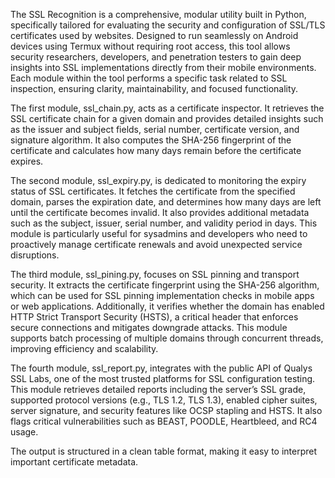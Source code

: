 The SSL Recognition is a comprehensive, modular utility built in Python, specifically tailored for evaluating the security and configuration of SSL/TLS certificates used by websites. Designed to run seamlessly on Android devices using Termux without requiring root access, this tool allows security researchers, developers, and penetration testers to gain deep insights into SSL implementations directly from their mobile environments. Each module within the tool performs a specific task related to SSL inspection, ensuring clarity, maintainability, and focused functionality. 

The first module, ssl_chain.py, acts as a certificate inspector. It retrieves the SSL certificate chain for a given domain and provides detailed insights such as the issuer and subject fields, serial number, certificate version, and signature algorithm. It also computes the SHA-256 fingerprint of the certificate and calculates how many days remain before the certificate expires.

The second module, ssl_expiry.py, is dedicated to monitoring the expiry status of SSL certificates. It fetches the certificate from the specified domain, parses the expiration date, and determines how many days are left until the certificate becomes invalid. It also provides additional metadata such as the subject, issuer, serial number, and validity period in days. This module is particularly useful for sysadmins and developers who need to proactively manage certificate renewals and avoid unexpected service disruptions.

The third module, ssl_pining.py, focuses on SSL pinning and transport security. It extracts the certificate fingerprint using the SHA-256 algorithm, which can be used for SSL pinning implementation checks in mobile apps or web applications. Additionally, it verifies whether the domain has enabled HTTP Strict Transport Security (HSTS), a critical header that enforces secure connections and mitigates downgrade attacks. This module supports batch processing of multiple domains through concurrent threads, improving efficiency and scalability.

The fourth module, ssl_report.py, integrates with the public API of Qualys SSL Labs, one of the most trusted platforms for SSL configuration testing. This module retrieves detailed reports including the server’s SSL grade, supported protocol versions (e.g., TLS 1.2, TLS 1.3), enabled cipher suites, server signature, and security features like OCSP stapling and HSTS. It also flags critical vulnerabilities such as BEAST, POODLE, Heartbleed, and RC4 usage. 

The output is structured in a clean table format, making it easy to interpret important certificate metadata.

